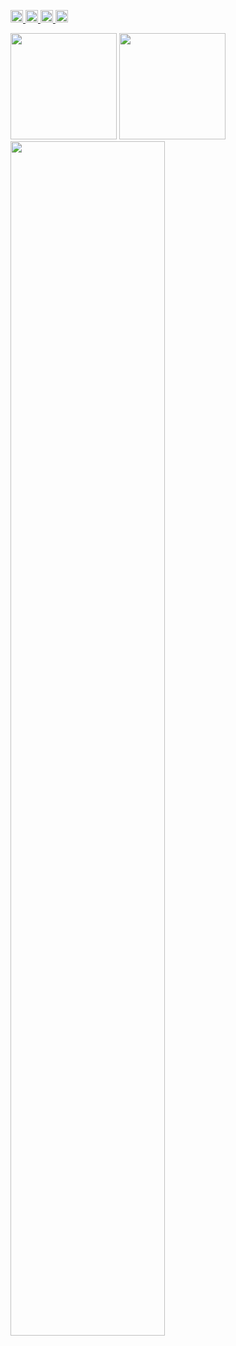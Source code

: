 <p align="left">
  <a href="https://github.com/naitoyuma7110">
    <img height="20" src="https://komarev.com/ghpvc/?username=naitoyuma7110" />
  </a>
  <a href="https://github.com/naitoyuma7110">
    <img height="20" src="https://img.shields.io/github/followers/naitoyuma7110?label=follow&logo=github&style=flat" />
  </a>
  <a href="http://qiita.com/naitoyuma">
    <img height="20" src="https://qiita-badge.apiapi.app/s/naitoyuma/posts.svg" />
  </a>
  <a href="http://qiita.com/naitoyuma">
    <img height="20" src="https://qiita-badge.apiapi.app/s/naitoyuma/contributions.svg" />
  </a>
</p>

<div>
  <img height="170"  src="https://github-readme-stats.vercel.app/api/top-langs/?username=naitoyuma7110&layout=compact&theme=dracula" />
  <img height="170"  src="http://github-profile-summary-cards.vercel.app/api/cards/stats?username=Keichan15&theme=gruvbox"/>
  <img width="70%" align="center" src="https://github-profile-summary-cards.vercel.app/api/cards/profile-details?username=naitoyuma7110&theme=dracula"/>
</div>
